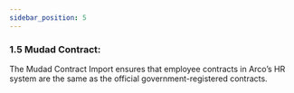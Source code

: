 ```yaml
---
sidebar_position: 5
---
```


### 1.5 Mudad Contract:

The Mudad Contract Import ensures that employee contracts in Arco’s HR system are the same as the official government-registered contracts.